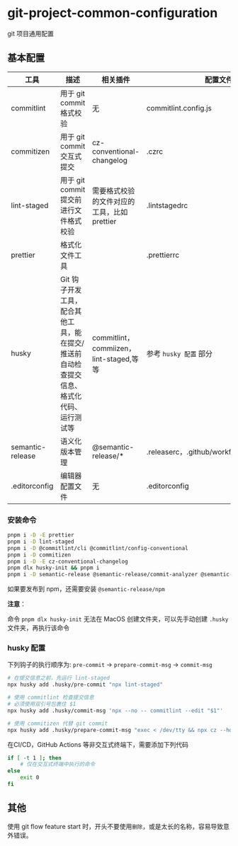 # git-project-common-configuration

git 项目通用配置

## 基本配置

| 工具             | 描述                                                                                    | 相关插件                                    | 配置文件                                   |
| ---------------- | --------------------------------------------------------------------------------------- | ------------------------------------------- | ------------------------------------------ |
| commitlint       | 用于 git commit 格式校验                                                                | 无                                          | commitlint.config.js                       |
| commitizen       | 用于 git commit 交互式提交                                                              | cz-conventional-changelog                   | .czrc                                      |
| lint-staged      | 用于 git commit 提交前进行文件格式校验                                                  | 需要格式校验的文件对应的工具，比如 prettier | .lintstagedrc                              |
| prettier         | 格式化文件工具                                                                          |                                             | .prettierrc                                |
| husky            | Git 钩子开发工具，配合其他工具，能在提交/推送前自动检查提交信息、格式化代码、运行测试等 | commitlint，commiizen，lint-staged,等等     | 参考 `husky 配置` 部分                     |
| semantic-release | 语义化版本管理                                                                          | @semantic-release/\*                        | .releaserc，.github/workflows/release.yaml |
| .editorconfig    | 编辑器配置文件                                                                          | 无                                          | .editorconfig                              |

### 安装命令

```bash
pnpm i -D -E prettier
pnpm i -D lint-staged
pnpm i -D @commitlint/cli @commitlint/config-conventional
pnpm i -D commitizen
pnpm i -D -E cz-conventional-changelog
pnpm dlx husky-init && pnpm i
pnpm i -D semantic-release @semantic-release/commit-analyzer @semantic-release/release-notes-generator @semantic-release/changelog @semantic-release/git @semantic-release/github
```

如果要发布到 npm，还需要安装 `@semantic-release/npm`

**注意**：

命令 `pnpm dlx husky-init` 无法在 MacOS 创建文件夹，可以先手动创建 `.husky` 文件夹，再执行该命令

### husky 配置

下列钩子的执行顺序为: `pre-commit` -> `prepare-commit-msg` -> `commit-msg`

```bash
# 在提交信息之前，先运行 lint-staged
npx husky add .husky/pre-commit "npx lint-staged"

# 使用 commitlint 检查提交信息
# 必须使用双引号包裹住 $1
npx husky add .husky/commit-msg 'npx --no -- commitlint --edit "$1"'

# 使用 commitizen 代替 git commit
npx husky add .husky/prepare-commit-msg "exec < /dev/tty && npx cz --hook || true"
```

在CI/CD，GitHub Actions 等非交互式终端下，需要添加下列代码

```bash
if [ -t 1 ]; then
    # 仅在交互式终端中执行的命令
else
    exit 0
fi
```

## 其他

使用 git flow feature start 时，开头不要使用`删除`，或是太长的名称，容易导致意外错误。
